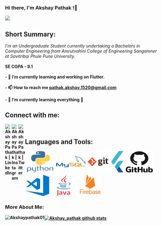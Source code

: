 ### Hi there, I'm Akshay Pathak !👋

![](https://visitor-badge.glitch.me/badge?page_id=Akshaypathak01.Akshaypathak01)

## Short Summary:

<i>I'm an Undergraduate Student currently undertaking a Bachelors in Computer Engineering from Amrutvahini College of Engineering Sangamner at 
 Savitribai Phule Pune University. </i> <br/> 
<br><b>SE CGPA<b> - 9.1 <br/>
<br> - 🌱 I’m currently learning and working on <b>Flutter.</br>
<br> - 📫 How to reach me **pathak.akshay.1520@gmail.com**</br>
<br> - 🌱 I’m currently learning everything 🤣 <br>

## Connect with me:

[<img align="left" alt="Akshay Pathak | LinkedIn" width="22px" src="https://cdn.jsdelivr.net/npm/simple-icons@v3/icons/linkedin.svg" />](https://www.linkedin.com/in/akshay--pathak/) [<img align="left" alt="Akshay Pathak | Instagram" width="22px" src="https://cdn.jsdelivr.net/npm/simple-icons@v3/icons/instagram.svg" />](https://www.instagram.com/akshaypathak96K/) [<img align="left" alt="Akshay Pathak  | Twitter" width="22px" src="https://cdn.jsdelivr.net/npm/simple-icons@v3/icons/twitter.svg" />](https://twitter.com/AkshayPathak01)
<br>

## Languages and Tools:
<img src="https://github.com/devicons/devicon/blob/master/icons/python/python-original-wordmark.svg" alt="python" width="100" height="70"/>
<img src="https://github.com/devicons/devicon/blob/master/icons/mysql/mysql-original-wordmark.svg" alt="mySql" width="100" height="70"/>
<img src="https://github.com/devicons/devicon/blob/master/icons/git/git-original-wordmark.svg" alt="git" width="70" height="70"/>  
<img src="https://github.com/devicons/devicon/blob/master/icons/flutter/flutter-original.svg" alt="flutter" width="50" height="70"/> 
<img src="https://github.com/devicons/devicon/blob/master/icons/github/github-original-wordmark.svg" alt="github" width="90" height="70"/> 
<img src="https://raw.githubusercontent.com/github/explore/80688e429a7d4ef2fca1e82350fe8e3517d3494d/topics/visual-studio-code/visual-studio-code.png" alt="git" width="80" height="70"/>
<img src="https://github.com/devicons/devicon/blob/master/icons/java/java-original-wordmark.svg" alt="java" width="90" height="70"/>
<img src="https://github.com/devicons/devicon/blob/master/icons/firebase/firebase-plain-wordmark.svg" alt="firebase" width="75" height="75"/>  





### More About Me:

<img align="left" src="https://github-readme-stats.vercel.app/api/top-langs/?username=Akshaypathak01&layout=compact" alt="Akshaypathak01" />
</a>
<a href="https://github.com/Akshaypathak01/github-readme-stats">
<img align="center" src="https://github-readme-stats.vercel.app/api?username=Akshaypathak01&show_icons=true&theme=radical&count_private=true" alt="Akshay_pathak github stats" />
</a>
<br />
<br />




